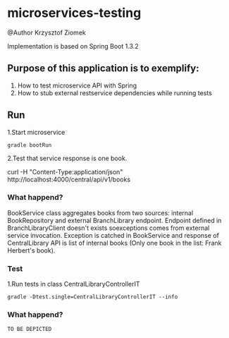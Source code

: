 # microservices-testing

@Author Krzysztof Ziomek

Implementation is based on Spring Boot 1.3.2

## Purpose of this application is to exemplify:

1. How to test microservice API with Spring
2. How to stub external restservice dependencies while running tests

## Run

1.Start microservice

    gradle bootRun
    
2.Test that service response is one book.
   
   curl -H "Content-Type:application/json" http://localhost:4000/central/api/v1/books
   
### What happend?
BookService class aggregates books from two sources: internal BookRepository and external BranchLibrary endpoint.
Endpoint defined in BranchLibraryClient doesn't exists soexceptions comes from external service invocation.
Exception is catched in BookService and response of CentralLibrary API is list of internal books (Only one book in the list: Frank Herbert's book). 

### Test
1.Run tests in class CentralLibraryControllerIT

    gradle -Dtest.single=CentralLibraryControllerIT --info
    
### What happend?
    TO BE DEPICTED